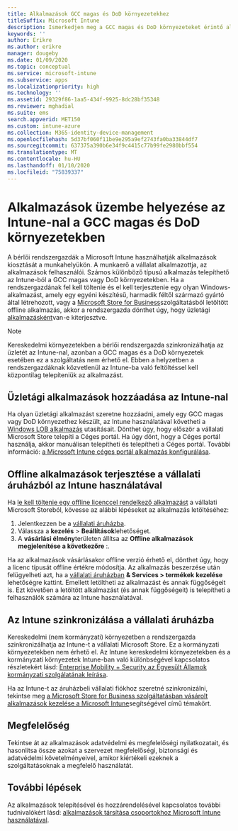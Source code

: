 ```yaml
---
title: Alkalmazások GCC magas és DoD környezetekhez
titleSuffix: Microsoft Intune
description: Ismerkedjen meg a GCC magas és DoD környezeteket érintő alkalmazásokkal Microsoft Intune használatával.
keywords: ''
author: Erikre
ms.author: erikre
manager: dougeby
ms.date: 01/09/2020
ms.topic: conceptual
ms.service: microsoft-intune
ms.subservice: apps
ms.localizationpriority: high
ms.technology: ''
ms.assetid: 29329f86-1aa5-434f-9925-8dc28bf35348
ms.reviewer: mghadial
ms.suite: ems
search.appverid: MET150
ms.custom: intune-azure
ms.collection: M365-identity-device-management
ms.openlocfilehash: 5d37bf060f11be9e295a9ef2743fa0ba33844df7
ms.sourcegitcommit: 637375a390b6e34f9c4415c77b99fe2980bbf554
ms.translationtype: MT
ms.contentlocale: hu-HU
ms.lasthandoff: 01/10/2020
ms.locfileid: "75839337"
---
```

# <a name="deploying-apps-using-intune-on-the-gcc-high-and-dod-environments"></a>Alkalmazások üzembe helyezése az Intune-nal a GCC magas és DoD környezetekben 

A bérlői rendszergazdák a Microsoft Intune használhatják alkalmazások kiosztását a munkahelyükön. A munkaerő a vállalat alkalmazottja, az alkalmazások felhasználói. Számos különböző típusú alkalmazás telepíthető az Intune-ból a GCC magas vagy DoD környezetekben. Ha a rendszergazdának fel kell töltenie és el kell terjesztenie egy olyan Windows-alkalmazást, amely egy egyéni készítésű, harmadik féltől származó gyártó által létrehozott, vagy a [Microsoft Store for Business](https://businessstore.microsoft.com/store)szolgáltatásból letöltött offline alkalmazás, akkor a rendszergazda dönthet úgy, hogy üzletági [alkalmazásként](apps-add.md#app-types-in-microsoft-intune)van-e kiterjesztve.  

> [!NOTE]
> Kereskedelmi környezetekben a bérlői rendszergazda szinkronizálhatja az üzletét az Intune-nal, azonban a GCC magas és a DoD környezetek esetében ez a szolgáltatás nem érhető el. Ebben a helyzetben a rendszergazdáknak közvetlenül az Intune-ba való feltöltéssel kell központilag telepíteniük az alkalmazást.  

## <a name="add-line-of-business-apps-using-intune"></a>Üzletági alkalmazások hozzáadása az Intune-nal 

Ha olyan üzletági alkalmazást szeretne hozzáadni, amely egy GCC magas vagy DoD környezethez készült, az Intune használatával követheti a [Windows LOB alkalmazás](lob-apps-windows.md) utasításait. Dönthet úgy, hogy először a vállalati Microsoft Store telepíti a Céges portál. Ha úgy dönt, hogy a Céges portál használja, akkor manuálisan telepítheti és telepítheti a Céges portál. További információ: [a Microsoft Intune céges portál alkalmazás konfigurálása](company-portal-app.md). 

## <a name="distribute-offline-apps-from-the-store-for-business-using-intune"></a>Offline alkalmazások terjesztése a vállalati áruházból az Intune használatával  

Ha [le kell töltenie egy offline licenccel rendelkező alkalmazást](https://docs.microsoft.com/microsoft-store/distribute-offline-apps#download-an-offline-licensed-app) a vállalati Microsoft Storeból, kövesse az alábbi lépéseket az alkalmazás letöltéséhez: 

1. Jelentkezzen be a [vállalati áruházba](https://businessstore.microsoft.com/).
2. Válassza a **kezelés** > **Beállítások**lehetőséget.
3. A **vásárlási élmény**területen állítsa az **Offline alkalmazások megjelenítése a következőre** :.

Ha az alkalmazások vásárlásakor offline verzió érhető el, dönthet úgy, hogy a licenc típusát offline értékre módosítja. Az alkalmazás beszerzése után felügyelheti azt, ha a [vállalati áruházban](https://businessstore.microsoft.com/) **& Services > termékek** **kezelése** lehetőségre kattint. Emellett letöltheti az alkalmazást és annak függőségeit is. Ezt követően a letöltött alkalmazást (és annak függőségeit) is telepítheti a felhasználók számára az Intune használatával.  

## <a name="syncing-intune-to-the-store-for-business"></a>Az Intune szinkronizálása a vállalati áruházba 

Kereskedelmi (nem kormányzati) környezetben a rendszergazda szinkronizálhatja az Intune-t a vállalati Microsoft Store. Ez a kormányzati környezetekben nem érhető el. Az Intune kereskedelmi környezetekben és a kormányzati környezetek Intune-ban való különbségével kapcsolatos részletekért lásd: [Enterprise Mobility + Security az Egyesült Államok kormányzati szolgálatának leírása](https://docs.microsoft.com/enterprise-mobility-security/solutions/ems-govt-service-description).  

Ha az Intune-t az áruházbeli vállalati fiókhoz szeretné szinkronizálni, tekintse meg [a Microsoft Store for Business szolgáltatásban vásárolt alkalmazások kezelése a Microsoft Intune](windows-store-for-business.md)segítségével című témakört.  

## <a name="compliance"></a>Megfelelőség 

Tekintse át az alkalmazások adatvédelmi és megfelelőségi nyilatkozatait, és hasonlítsa össze azokat a szervezet megfelelőségi, biztonsági és adatvédelmi követelményeivel, amikor kiértékeli ezeknek a szolgáltatásoknak a megfelelő használatát.   

## <a name="next-steps"></a>További lépések

Az alkalmazások telepítésével és hozzárendelésével kapcsolatos további tudnivalókért lásd: [alkalmazások társítása csoportokhoz Microsoft Intune használatával](apps-deploy.md).

 
